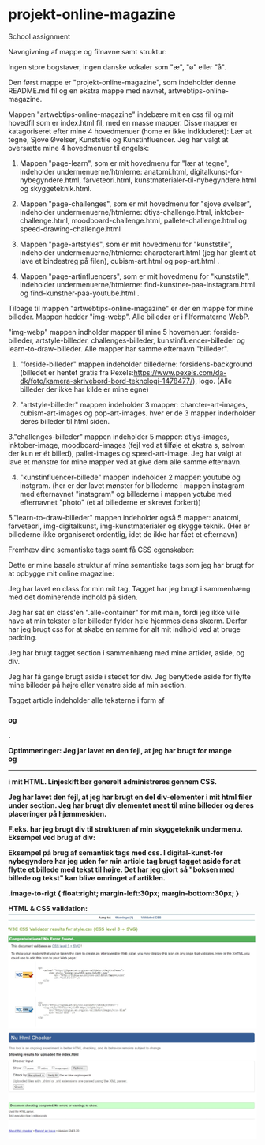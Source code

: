 # projekt-online-magazine
School assignment


Navngivning af mappe og filnavne samt struktur:

Ingen store bogstaver, ingen danske vokaler som "æ", "ø" eller "å".

Den først mappe er  "projekt-online-magazine", som indeholder denne README.md fil og en ekstra mappe med navnet, artwebtips-online-magazine. 

Mappen "artwebtips-online-magazine"  indebære mit en css fil og mit hovedfil som er index.html fil, med en masse mapper. Disse mapper er katagoriseret  efter mine 4 hovedmenuer (home er ikke indkluderet): Lær at tegne, Sjove Øvelser, Kunststile og Kunstinfluencer. Jeg har valgt at oversætte mine  4 hovedmenuer  til engelsk:

1. Mappen "page-learn", som er mit hovedmenu for "lær at tegne", indeholder undermenuerne/htmlerne: anatomi.html, digitalkunst-for-nybegyndere.html, farveteori.html, kunstmaterialer-til-nybegyndere.html og skyggeteknik.html.

2. Mappen "page-challenges", som er mit hovedmenu for "sjove øvelser", indeholder undermenuerne/htmlerne: dtiys-challenge.html, inktober-challenge.html, moodboard-challenge.html, pallete-challenge.html og  speed-drawing-challenge.html 

3. Mappen "page-artstyles", som er mit hovedmenu for "kunststile", indeholder undermenuerne/htmlerne:
characterart.html (jeg har glemt at lave et bindestreg på filen), cubism-art.html og pop-art.html .

4. Mappen "page-artinfluencers", som er mit hovedmenu for "kunststile", indeholder undermenuerne/htmlerne:
find-kunstner-paa-instagram.html og find-kunstner-paa-youtube.html .

Tilbage til mappen "artwebtips-online-magazine" er der en mappe for mine billeder. Mappen hedder "img-webp".
Alle billeder er i filformaterne WebP.

"img-webp" mappen indholder mapper til mine 5 hovemenuer: forside-billeder, artstyle-billeder, challenges-billeder, kunstinfluencer-billeder og learn-to-draw-billeder. Alle mapper har samme efternavn "billeder".

1. "forside-billeder" mappen indeholder billederne: forsidens-background (billedet er hentet gratis fra Pexels:https://www.pexels.com/da-dk/foto/kamera-skrivebord-bord-teknologi-1478477/), logo.
(Alle billeder der ikke har kilde er mine egne) 

2. "artstyle-billeder" mappen indeholder 3 mapper: charcter-art-images, cubism-art-images og pop-art-images.
hver er de 3 mapper inderholder deres billeder til html siden.

3."challenges-billeder" mappen indeholder 5 mapper: dtiys-images, inktober-image, moodboard-images (fejl ved at tilføje et ekstra s, selvom der kun er ét billed), pallet-images og speed-art-image. Jeg har valgt at lave et mønstre for mine mapper ved at give dem alle samme efternavn.

4. "kunstinfluencer-billede" mappen indeholder 2 mapper: youtube og instgram.  (her er der lavet mønster for billederne i mappen instagram med efternavnet "instagram" og billederne i mappen yotube med efternavnet "photo" (et af billederne er skrevet forkert))

5."learn-to-draw-billeder" mappen indeholder også 5 mapper: anatomi, farveteori, img-digitalkunst, img-kunstmaterialer og skygge teknik. (Her er billederne ikke organiseret ordentlig, idet de ikke har fået et efternavn)


Fremhæv dine semantiske tags samt få CSS egenskaber:

Dette er mine basale struktur af mine semantiske tags som jeg har brugt for at opbygge mit online magazine:
<!-- <html><body> <nav></nav> <main class="alle-container"> <section> <aside></aside><article></article></section></main></body></html> -->

Jeg har lavet en class for min mit tag, <!--<main = "alle-container"></main> -->
Tagget har jeg brugt i sammenhæng med det dominerende indhold på siden.

Jeg har sat en class'en ".alle-container" for mit main, fordi jeg ikke ville have at min tekster eller billeder fylder hele hjemmesidens skærm. Derfor har jeg brugt css for at skabe en ramme for alt mit indhold ved at bruge padding.

Jeg har brugt tagget section i sammenhæng med mine artikler, aside, og div. 

Jeg har få gange brugt aside i stedet for div. Jeg benyttede aside for flytte mine billeder på højre eller venstre side af min section.

Tagget article indeholder alle teksterne i form af <h3> <h4> og <p>.


Optimmeringer:
Jeg jar lavet en den fejl, at jeg har brugt for mange <br> og <hr> i mit HTML. Linjeskift bør generelt administreres gennem CSS.

Jeg har lavet den fejl, at jeg har brugt en del div-elementer i mit html filer under section. Jeg har brugt div elementet  mest til mine billeder og deres placeringer på hjemmesiden.

F.eks. har jeg brugt div til strukturen af min skyggeteknik undermenu. 
Eksempel ved brug af div: 


Eksempel på brug af semantisk tags med css. I digital-kunst-for nybegyndere har jeg uden for min article tag brugt tagget aside for at flytte et billede med tekst til højre. Det har jeg gjort så "boksen med billede og tekst" kan blive omringet af artiklen.

.image-to-rigt {
    float:right;
    margin-left:30px;
    margin-bottom:30px;
}




HTML & CSS validation:
<img src="/screenshot-of-validation/css-screenshot.JPG">
<img src="/screenshot-of-validation/index-screenshot.JPG">






















